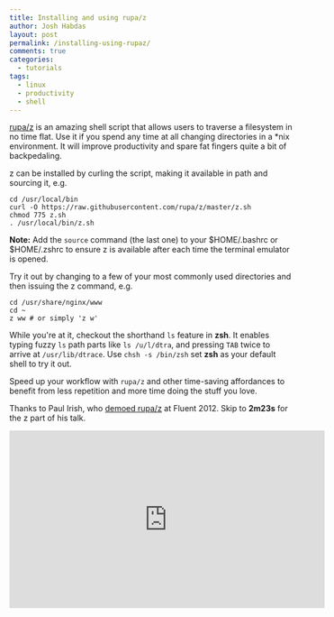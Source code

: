 ```yaml
---
title: Installing and using rupa/z
author: Josh Habdas
layout: post
permalink: /installing-using-rupaz/
comments: true
categories:
  - tutorials
tags:
  - linux
  - productivity
  - shell
---
```

[rupa/z][1] is an amazing shell script that allows users to traverse a filesystem in no time flat. Use it if you spend any time at all changing directories in a *nix environment. It will improve productivity and spare fat fingers quite a bit of backpedaling.

z can be installed by curling the script, making it available in path and sourcing it, e.g.

```
cd /usr/local/bin
curl -O https://raw.githubusercontent.com/rupa/z/master/z.sh
chmod 775 z.sh
. /usr/local/bin/z.sh
```

**Note:** Add the `source` command (the last one) to your $HOME/.bashrc or $HOME/.zshrc to ensure z is available after each time the terminal emulator is opened.

Try it out by changing to a few of your most commonly used directories and then issuing the z command, e.g.

```
cd /usr/share/nginx/www
cd ~
z ww # or simply 'z w'
```

<!-- more -->

While you're at it, checkout the shorthand `ls` feature in **zsh**. It enables typing fuzzy `ls` path parts like `ls /u/l/dtra`, and pressing `TAB` twice to arrive at `/usr/lib/dtrace`. Use `chsh -s /bin/zsh` set **zsh** as your default shell to try it out.

Speed up your workflow with `rupa/z` and other time-saving affordances to benefit from less repetition and more time doing the stuff you love.

Thanks to Paul Irish, who [demoed rupa/z](http://youtu.be/f7AU2Ozu8eo?t=2m23s) at Fluent 2012. Skip to **2m23s** for the z part of his talk.

<iframe width="560" height="315" src="http://www.youtube.com/embed/f7AU2Ozu8eo" frameborder="0" allowfullscreen></iframe>

 [1]: https://github.com/rupa/z
